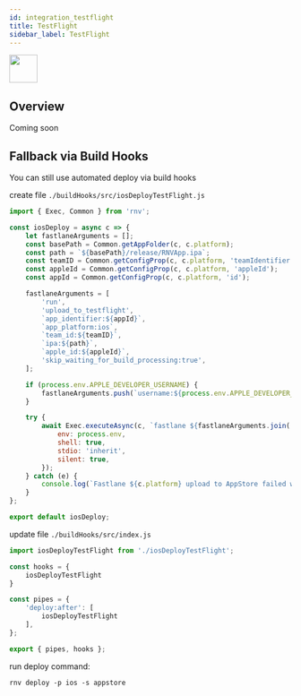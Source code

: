 ```yaml
---
id: integration_testflight
title: TestFlight
sidebar_label: TestFlight
---
```


<img src="https://renative.org/img/ic_integrations.png" width=50 height=50 />

## Overview

Coming soon


## Fallback via Build Hooks

You can still use automated deploy via build hooks

create file `./buildHooks/src/iosDeployTestFlight.js`

```js
import { Exec, Common } from 'rnv';

const iosDeploy = async c => {
    let fastlaneArguments = [];
    const basePath = Common.getAppFolder(c, c.platform);
    const path = `${basePath}/release/RNVApp.ipa`;
    const teamID = Common.getConfigProp(c, c.platform, 'teamIdentifier');
    const appleId = Common.getConfigProp(c, c.platform, 'appleId');
    const appId = Common.getConfigProp(c, c.platform, 'id');

    fastlaneArguments = [
        'run',
        'upload_to_testflight',
        `app_identifier:${appId}`,
        `app_platform:ios`,
        `team_id:${teamID}`,
        `ipa:${path}`,
        `apple_id:${appleId}`,
        'skip_waiting_for_build_processing:true',
    ];

    if (process.env.APPLE_DEVELOPER_USERNAME) {
        fastlaneArguments.push(`username:${process.env.APPLE_DEVELOPER_USERNAME}`);
    }

    try {
        await Exec.executeAsync(c, `fastlane ${fastlaneArguments.join(' ')}`, {
            env: process.env,
            shell: true,
            stdio: 'inherit',
            silent: true,
        });
    } catch (e) {
        console.log(`Fastlane ${c.platform} upload to AppStore failed with error ${e}`);
    }
};

export default iosDeploy;
```

update file `./buildHooks/src/index.js`

```js
import iosDeployTestFlight from './iosDeployTestFlight';

const hooks = {
    iosDeployTestFlight
}

const pipes = {
    'deploy:after': [
        iosDeployTestFlight
    ],
};

export { pipes, hooks };
```

run deploy command:


`rnv deploy -p ios -s appstore`

